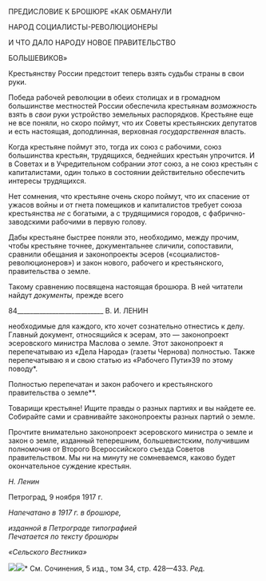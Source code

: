 ПРЕДИСЛОВИЕ К БРОШЮРЕ «КАК ОБМАНУЛИ

НАРОД СОЦИАЛИСТЫ-РЕВОЛЮЦИОНЕРЫ

И ЧТО ДАЛО НАРОДУ НОВОЕ ПРАВИТЕЛЬСТВО

БОЛЬШЕВИКОВ»

Крестьянству России предстоит теперь взять судьбы страны в свои руки.

Победа рабочей революции в обеих столицах и в громадном большинстве местно­стей России обеспечила крестьянам _возможность_ взять в _свои_ руки устройство зе­мельных распорядков. Крестьяне еще не все поняли, но скоро поймут, что _их_ Советы крестьянских депутатов и есть настоящая, доподлинная, верховная _государственная_ власть.

Когда крестьяне поймут это, тогда их союз с рабочими, союз большинства крестьян, трудящихся, беднейших крестьян упрочится. И в Советах и в Учредительном собрании _этот_ союз, а не союз крестьян с капиталистами, один только в состоянии действитель­но обеспечить интересы трудящихся.

Нет сомнения, что крестьяне очень скоро поймут, что их спасение от ужасов войны и от гнета помещиков и капиталистов требует союза крестьянства _не_ с богатыми, а с трудящимися городов, с фабрично-заводскими рабочими в первую голову.

Дабы крестьяне быстрее поняли это, необходимо, между прочим, чтобы крестьяне точнее, документальнее сличили, сопоставили, сравнили обещания и законопроекты эсеров («социалистов-революционеров») и закон нового, рабочего и крестьянского, правительства о земле.

Такому сравнению посвящена настоящая брошюра. В ней читатели найдут _докумен­ты,_ прежде всего

  

84___________________________ В. И. ЛЕНИН

необходимые для каждого, кто хочет сознательно отнестись к делу. Главный документ, относящийся к эсерам, это — законопроект эсеровского министра Маслова о земле. Этот законопроект я перепечатываю из «Дела Народа» (газеты Чернова) полностью. Также перепечатываю я и свою статью из «Рабочего Пути»39 по этому поводу*.

Полностью перепечатан и закон рабочего и крестьянского правительства о земле**.

Товарищи крестьяне! Ищите правды о разных партиях и вы найдете ее. Собирайте сами и сравнивайте законопроекты разных партий о земле.

Прочтите внимательно законопроект эсеровского министра о земле и закон о земле, изданный теперешним, большевистским, получившим полномочия от Второго Всерос­сийского съезда Советов правительством. Мы ни на минуту не сомневаемся, каково бу­дет окончательное суждение крестьян.

_Н. Ленин_

Петроград, 9 ноября 1917 г.

_Напечатано в 1917 г. в брошюре,_

_изданной в Петрограде типографией_                                               _Печатается по тексту брошюры_

_«Сельского Вестника»_

![](file:///C:/Users/bot32/AppData/Local/Temp/msohtmlclip1/01/clip_image001.png)![](file:///C:/Users/bot32/AppData/Local/Temp/msohtmlclip1/01/clip_image002.png)* См. Сочинения, 5 изд., том 34, стр. 428—433. _Ред._